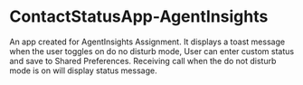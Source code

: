 # ContactStatusApp-AgentInsights
An app created for AgentInsights Assignment. It displays a toast message when the user toggles on do no disturb mode, User can enter custom status and save to Shared Preferences. Receiving call when the do not disturb mode is on will display status message.

